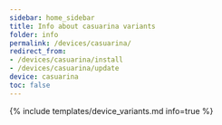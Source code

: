 ```yaml
---
sidebar: home_sidebar
title: Info about casuarina variants
folder: info
permalink: /devices/casuarina/
redirect_from:
- /devices/casuarina/install
- /devices/casuarina/update
device: casuarina
toc: false
---
```

{% include templates/device_variants.md info=true %}
